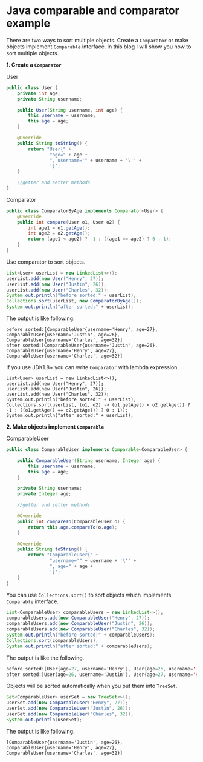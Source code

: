 # Java comparable and comparator example
There are two ways to sort multiple objects. Create a `Comparator` or make objects implement `Comparable` interface.
In this blog I will show you how to sort multiple objects.

**1. Create a `Comparator`**

User
```java
public class User {
    private int age;
    private String username;

    public User(String username, int age) {
        this.username = username;
        this.age = age;
    }

    @Override
    public String toString() {
        return "User{" +
                "age=" + age +
                ", username='" + username + '\'' +
                '}';
    }

    //getter and setter methods
}
```
Comparator
```java
public class ComparatorByAge implements Comparator<User> {
    @Override
    public int compare(User o1, User o2) {
        int age1 = o1.getAge();
        int age2 = o2.getAge();
        return (age1 < age2) ? -1 : ((age1 == age2) ? 0 : 1);
    }
}
```
Use comparator to sort objects.
```java
List<User> userList = new LinkedList<>();
userList.add(new User("Henry", 27));
userList.add(new User("Justin", 26));
userList.add(new User("Charles", 32));
System.out.println("before sorted:" + userList);
Collections.sort(userList, new ComparatorByAge());
System.out.println("after sorted:" + userList);
```
The output is like following.
```
before sorted:[ComparableUser{username='Henry', age=27}, ComparableUser{username='Justin', age=26}, ComparableUser{username='Charles', age=32}]
after sorted:[ComparableUser{username='Justin', age=26}, ComparableUser{username='Henry', age=27}, ComparableUser{username='Charles', age=32}]
```
If you use JDK1.8+ you can write `Comparator` with lambda expression.
```
List<User> userList = new LinkedList<>();
userList.add(new User("Henry", 27));
userList.add(new User("Justin", 26));
userList.add(new User("Charles", 32));
System.out.println("before sorted:" + userList);
Collections.sort(userList, (o1, o2) -> (o1.getAge() < o2.getAge()) ? -1 : ((o1.getAge() == o2.getAge()) ? 0 : 1));
System.out.println("after sorted:" + userList);
```
**2. Make objects implement `Comparable`**

ComparableUser
```java
public class ComparableUser implements Comparable<ComparableUser> {

    public ComparableUser(String username, Integer age) {
        this.username = username;
        this.age = age;
    }

    private String username;
    private Integer age;

    //getter and setter methods

    @Override
    public int compareTo(ComparableUser o) {
        return this.age.compareTo(o.age);
    }

    @Override
    public String toString() {
        return "ComparableUser{" +
                "username='" + username + '\'' +
                ", age=" + age +
                '}';
    }
}
```
You can use `Collections.sort()` to sort objects which implements `Comparable` interface.
```java
List<ComparableUser> comparableUsers = new LinkedList<>();
comparableUsers.add(new ComparableUser("Henry", 27));
comparableUsers.add(new ComparableUser("Justin", 26));
comparableUsers.add(new ComparableUser("Charles", 32));
System.out.println("before sorted:" + comparableUsers);
Collections.sort(comparableUsers);
System.out.println("after sorted:" + comparableUsers);
```
The output is like the following.
```java
before sorted:[User{age=27, username='Henry'}, User{age=26, username='Justin'}, User{age=32, username='Charles'}]
after sorted:[User{age=26, username='Justin'}, User{age=27, username='Henry'}, User{age=32, username='Charles'}]
```
Objects will be sorted automatically when you put them into `TreeSet`.
```java
Set<ComparableUser> userSet = new TreeSet<>();
userSet.add(new ComparableUser("Henry", 27));
userSet.add(new ComparableUser("Justin", 26));
userSet.add(new ComparableUser("Charles", 32));
System.out.println(userSet);
```
The output is like following.
```
[ComparableUser{username='Justin', age=26}, ComparableUser{username='Henry', age=27}, ComparableUser{username='Charles', age=32}]
```
 